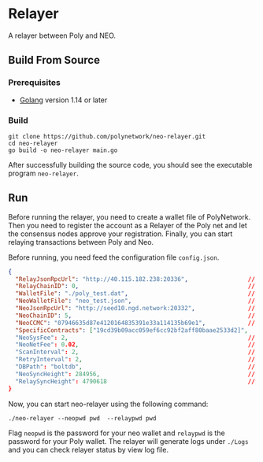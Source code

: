 # Relayer

A relayer between Poly and NEO.

## Build From Source

### Prerequisites

- [Golang](https://golang.org/doc/install) version 1.14 or later

### Build

```shell
git clone https://github.com/polynetwork/neo-relayer.git
cd neo-relayer
go build -o neo-relayer main.go
```

After successfully building the source code, you should see the executable program `neo-relayer`.

## Run

Before running the relayer, you need to create a wallet file of PolyNetwork.
Then you need to register the account as a Relayer of the Poly net and let the consensus nodes approve your registration.
Finally, you can start relaying transactions between Poly and Neo.

Before running, you need feed the configuration file `config.json`.

```json
{
  "RelayJsonRpcUrl": "http://40.115.182.238:20336",                 // poly node rpc port
  "RelayChainID": 0,                                                // poly chain id
  "WalletFile": "./poly_test.dat",                                  // poly chain wallet file
  "NeoWalletFile": "neo_test.json",                                 // neo chain wallet file
  "NeoJsonRpcUrl": "http://seed10.ngd.network:20332",               // neo node rpc port
  "NeoChainID": 5,                                                  // neo chain id
  "NeoCCMC": "07946635d87e4120164835391e33a114135b69e1",            // neo ccmc script hash in little endian
  "SpecificContracts": ["19cd39b09acc059ef6cc92bf2aff80baae2533d2]",   // the specific contracts you want to monitor, eg. lock proxy, if empty, everything will be relayed
  "NeoSysFee": 2,                                                   // extra system fee for neo chain
  "NeoNetFee": 0.02,                                                // extra network fee for neo chain
  "ScanInterval": 2,                                                // interval for scanning chains
  "RetryInterval": 2,                                               // interval for retrying sending tx to poly
  "DBPath": "boltdb",                                               // path for bolt db
  "NeoSyncHeight": 284956,                                          // start scanning height of poly
  "RelaySyncHeight": 4790618                                        // start scanning height of neo
}
```

Now, you can start neo-relayer using the following command:

```shell
./neo-relayer --neopwd pwd  --relaypwd pwd
```

Flag `neopwd` is the password for your neo wallet and `relaypwd` is the password for your Poly wallet.
The relayer will generate logs under `./Logs` and you can check relayer status by view log file.
